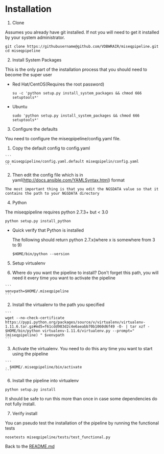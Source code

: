 # Installation

1. Clone

  Assumes you already have git installed. If not you will need to get it installed by your system administrator.

  ```
  git clone https://githubusername@github.com/VDBWRAIR/miseqpipeline.git
  cd miseqpipeline
  ```

2. Install System Packages

  This is the only part of the installation process that you should need to become the super user

  - Red Hat/CentOS(Requires the root password)
  
    ```
    su -c 'python setup.py install_system_packages && chmod 666 setuptools*'
    ```
  
  - Ubuntu
  
    ```
    sudo 'python setup.py install_system_packages && chmod 666 setuptools*'
    ```

3. Configure the defaults

  You need to configure the miseqpipeline/config.yaml file.

  1. Copy the default config to config.yaml

    ```
    cp miseqpipeline/config.yaml.default miseqpipelin/config.yaml
    ```

  2. Then edit the config file which is in yaml(http://docs.ansible.com/YAMLSyntax.html) format

    The most important thing is that you edit the NGSDATA value so that it contains the path to your NGSDATA directory

4. Python

  The miseqpipeline requires python 2.7.3+ but < 3.0

  ```
  python setup.py install_python
  ```

  - Quick verify that Python is installed

    The following should return python 2.7.x(where x is somewhere from 3 to 9)

    ```
    $HOME/bin/python --version
    ```

5. Setup virtualenv
  
  
  1. Where do you want the pipeline to install? Don't forget this path, you will need it every time you want to activate the pipeline

    ```
    venvpath=$HOME/.miseqpipeline
    ```

  2. Install the virtualenv to the path you specified

    ```
    wget --no-check-certificate https://pypi.python.org/packages/source/v/virtualenv/virtualenv-1.11.6.tar.gz#md5=f61cdd983d2c4e6aeabb70b1060d6f49 -O- | tar xzf -
    $HOME/bin/python virtualenv-1.11.6/virtualenv.py --prompt="(miseqpipeline) " $venvpath 
    ```

  3. Activate the virtualenv. You need to do this any time you want to start using the pipeline

    ```
    . $HOME/.miseqpipeline/bin/activate
    ```

6. Install the pipeline into virtualenv

  ```
  python setup.py install
  ```

  It should be safe to run this more than once in case some dependencies do not fully install.

7. Verify install

  You can pseudo test the installation of the pipeline by running the functional tests

  ```
  nosetests miseqpipeline/tests/test_functional.py
  ```

Back to the [README.md](README.md)
